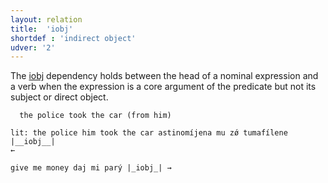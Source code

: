 ```yaml
---
layout: relation
title:  'iobj'
shortdef : 'indirect object'
udver: '2'
---
```


The [iobj]() dependency holds between the head of a nominal expression and a verb when the expression is a core argument of the predicate but not its subject or direct object. 

~~~ sdparse
  the police took the car (from him) 

lit: the police him took the car astinomíjena mu zǿ tumafílene
|__iobj__|
←

give me money daj mi parý |_iobj_| →
~~~
<!-- Interlanguage links updated Po 11. listopadu 2024, 20:10:58 CET -->
